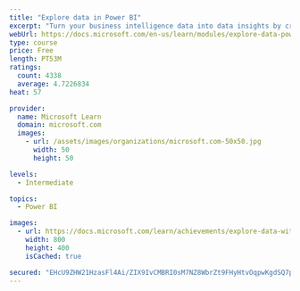 ```yaml
---
title: "Explore data in Power BI"
excerpt: "Turn your business intelligence data into data insights by creating and configuring Power BI dashboards."
webUrl: https://docs.microsoft.com/en-us/learn/modules/explore-data-power-bi/
type: course
price: Free
length: PT53M
ratings:
  count: 4338
  average: 4.7226834
heat: 57

provider:
  name: Microsoft Learn
  domain: microsoft.com
  images:
    - url: /assets/images/organizations/microsoft.com-50x50.jpg
      width: 50
      height: 50

levels:
  - Intermediate

topics:
  - Power BI

images:
  - url: https://docs.microsoft.com/learn/achievements/explore-data-with-power-bi-desktop-social.png
    width: 800
    height: 400
    isCached: true

secured: "EHcU9ZHW21HzasFl4Ai/ZIX9IvCMBRI0sM7NZ8WbrZt9FHyHtvOqpwKgdSQ7pnbgl/3V1NjJs37U6kSG8xfA0wcH4paLS5+nbO7PF4jJRjTAylYB+YkoDNyRYwaZZh1VxjTwxqoLKy9AskmvwLmMi84qUVPGGp8IBlJFYqB0q8bm0ImF7TYEivhUhspAOsraRp3Oo9tben81kuuNbCCk77LpYWUGphTSwaiR7gOFkaIetnxvfNEByArkJfv7SBWlWuBqgY4KWYBqCz8JclcOgX0YTHQ/QWWJtEN8TVgyOWHOKlJZ1RwBVEZsWtlgA2hQWZUxO+lBcT8ENY7rFWonc66ilviTy86kF2xH2yQXOBMGC6D6bIQJVF7/Ni7rWyOyeXWom/oCuVXNq0rZWetrj8gKxS6QNjTHBl7/3CmdIvg=;wRMqC+/EyAPfbk0QhKx6IA=="
---
```


